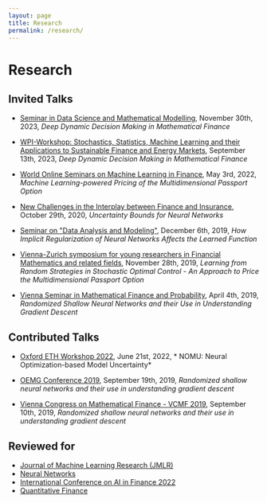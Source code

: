 ```yaml
---
layout: page
title: Research
permalink: /research/
---
```


# Research

## Invited Talks
* [Seminar in Data Science and Mathematical Modelling](https://www.math.uzh.ch/ve-se-det?key1=0&key2=1624&semId=47), November 30th, 2023,
*Deep Dynamic Decision Making in Mathematical Finance*

* [WPI-Workshop: Stochastics, Statistics, Machine Learning and their Applications to Sustainable Finance and Energy Markets](https://wpi.univie.ac.at/), September 13th, 2023,
 *Deep Dynamic Decision Making in Mathematical Finance*

* [World Online Seminars on Machine Learning in Finance](https://sites.google.com/view/mlfinance/home/past-events), May 3rd, 2022,
 *Machine Learning-powered Pricing of the Multidimensional Passport Option*

* [New Challenges in the Interplay between Finance and Insurance](https://www.mfo.de/occasion/2044/www_view), October 29th, 2020,
 *Uncertainty Bounds for Neural Networks*

* [Seminar on "Data Analysis and Modeling"](https://www.fdm.uni-freiburg.de/seminar), December 6th, 2019, *How Implicit Regularization of Neural Networks Affects the
Learned Function*

* [Vienna-Zurich symposium for young researchers in Financial
Mathematics and related fields](https://fam.tuwien.ac.at/events/vizus2019/), November 28th, 2019, *Learning from Random Strategies in Stochastic Optimal Control -
An Approach to Price the Multidimensional Passport Option*

* [Vienna Seminar in Mathematical Finance and Probability](https://fam.tuwien.ac.at/events/vs-mfp/), April 4th, 2019, *Randomized Shallow Neural Networks and their Use in Understanding
Gradient Descent*

## Contributed Talks
* [Oxford ETH Workshop 2022](https://math.ethz.ch/imsf/events/conferences-and-workshops/past-events/2022/oxford-eth-2022.html), June 21st, 2022, * NOMU: Neural Optimization-​based Model Uncertainty*

* [OEMG Conference 2019](http://www.oemg.ac.at/Tagungen/2019/), September 19th, 2019, *Randomized shallow neural networks and their use in
understanding gradient descent*

* [Vienna Congress on Mathematical Finance - VCMF 2019](https://fam.tuwien.ac.at/events/vcmf2019/index.php), September 10th, 2019, *Randomized shallow neural networks and their use in understanding gradient descent*

## Reviewed for
- [Journal of Machine Learning Research (JMLR)](https://jmlr.csail.mit.edu/)
- [Neural Networks](https://www.journals.elsevier.com/neural-networks)
- [International Conference on AI in Finance 2022](https://ai-finance.org/2022-program-committee/)
- [Quantitative Finance](https://www.tandfonline.com/journals/rquf20)


